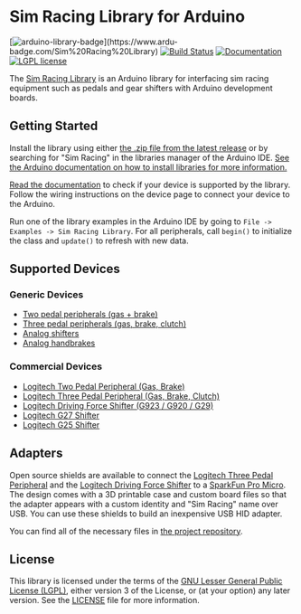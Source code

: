 # Sim Racing Library for Arduino
[![arduino-library-badge](https://www.ardu-badge.com/badge/Sim%20Racing%20Library.svg?)](https://www.ardu-badge.com/Sim%20Racing%20Library) [![Build Status](https://github.com/dmadison/Sim-Racing-Arduino/workflows/build/badge.svg)](https://github.com/dmadison/Sim-Racing-Arduino/actions/workflows/ci.yml) [![Documentation](https://img.shields.io/badge/Docs-Doxygen-blue.svg)](http://dmadison.github.io/Sim-Racing-Arduino/docs/index.html)
[![LGPL license](https://img.shields.io/badge/License-LGPL-orange.svg)](https://github.com/dmadison/Sim-Racing-Arduino/blob/master/LICENSE)

The [Sim Racing Library](https://github.com/dmadison/Sim-Racing-Arduino/) is an Arduino library for interfacing sim racing equipment such as pedals and gear shifters with Arduino development boards.

## Getting Started

Install the library using either [the .zip file from the latest release](https://github.com/dmadison/Sim-Racing-Arduino/releases/latest/) or by searching for "Sim Racing" in the libraries manager of the Arduino IDE. [See the Arduino documentation on how to install libraries for more information.](https://docs.arduino.cc/software/ide-v1/tutorials/installing-libraries)

[Read the documentation](http://dmadison.github.io/Sim-Racing-Arduino/docs/supported_devices.html) to check if your device is supported by the library. Follow the wiring instructions on the device page to connect your device to the Arduino.

Run one of the library examples in the Arduino IDE by going to `File -> Examples -> Sim Racing Library`. For all peripherals, call `begin()` to initialize the class and `update()` to refresh with new data.

## Supported Devices

### Generic Devices
* [Two pedal peripherals (gas + brake)](https://dmadison.github.io/Sim-Racing-Arduino/docs/class_sim_racing_1_1_two_pedals.html)
* [Three pedal peripherals (gas, brake, clutch)](https://dmadison.github.io/Sim-Racing-Arduino/docs/class_sim_racing_1_1_three_pedals.html)
* [Analog shifters](https://dmadison.github.io/Sim-Racing-Arduino/docs/class_sim_racing_1_1_analog_shifter.html)
* [Analog handbrakes](https://dmadison.github.io/Sim-Racing-Arduino/docs/class_sim_racing_1_1_handbrake.html)

### Commercial Devices
* [Logitech Two Pedal Peripheral (Gas, Brake)](http://dmadison.github.io/Sim-Racing-Arduino/docs/logitech_pedals.html)
* [Logitech Three Pedal Peripheral (Gas, Brake, Clutch)](http://dmadison.github.io/Sim-Racing-Arduino/docs/logitech_pedals.html)
* [Logitech Driving Force Shifter (G923 / G920 / G29)](http://dmadison.github.io/Sim-Racing-Arduino/docs/logitech_shifter.html)
* [Logitech G27 Shifter](http://dmadison.github.io/Sim-Racing-Arduino/docs/logitech_shifter_g27.html)
* [Logitech G25 Shifter](http://dmadison.github.io/Sim-Racing-Arduino/docs/logitech_shifter_g25.html)

## Adapters

Open source shields are available to connect the [Logitech Three Pedal Peripheral](http://dmadison.github.io/Sim-Racing-Arduino/docs/logitech_pedals.html) and the [Logitech Driving Force Shifter](http://dmadison.github.io/Sim-Racing-Arduino/docs/logitech_shifter.html) to a [SparkFun Pro Micro](https://github.com/sparkfun/Pro_Micro). The design comes with a 3D printable case and custom board files so that the adapter appears with a custom identity and "Sim Racing" name over USB. You can use these shields to build an inexpensive USB HID adapter.

You can find all of the necessary files in [the project repository](https://github.com/dmadison/Sim-Racing-Shields).

## License

This library is licensed under the terms of the [GNU Lesser General Public License (LGPL)](https://www.gnu.org/licenses/lgpl.html), either version 3 of the License, or (at your option) any later version. See the [LICENSE](https://github.com/dmadison/Sim-Racing-Arduino/blob/master/LICENSE) file for more information.
